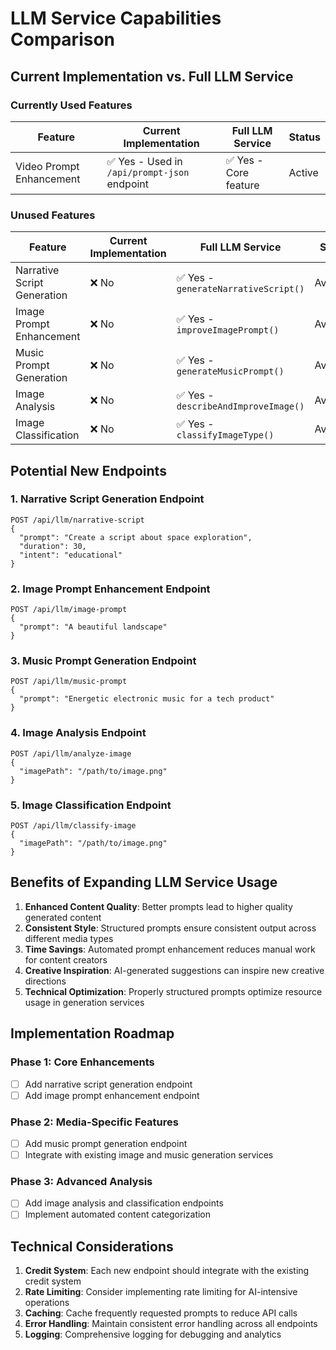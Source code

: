 # LLM Service Capabilities Comparison

## Current Implementation vs. Full LLM Service

### Currently Used Features

| Feature | Current Implementation | Full LLM Service | Status |
|---------|----------------------|------------------|--------|
| Video Prompt Enhancement | ✅ Yes - Used in `/api/prompt-json` endpoint | ✅ Yes - Core feature | Active |

### Unused Features

| Feature | Current Implementation | Full LLM Service | Status |
|---------|----------------------|------------------|--------|
| Narrative Script Generation | ❌ No | ✅ Yes - `generateNarrativeScript()` | Available |
| Image Prompt Enhancement | ❌ No | ✅ Yes - `improveImagePrompt()` | Available |
| Music Prompt Generation | ❌ No | ✅ Yes - `generateMusicPrompt()` | Available |
| Image Analysis | ❌ No | ✅ Yes - `describeAndImproveImage()` | Available |
| Image Classification | ❌ No | ✅ Yes - `classifyImageType()` | Available |

## Potential New Endpoints

### 1. Narrative Script Generation Endpoint
```
POST /api/llm/narrative-script
{
  "prompt": "Create a script about space exploration",
  "duration": 30,
  "intent": "educational"
}
```

### 2. Image Prompt Enhancement Endpoint
```
POST /api/llm/image-prompt
{
  "prompt": "A beautiful landscape"
}
```

### 3. Music Prompt Generation Endpoint
```
POST /api/llm/music-prompt
{
  "prompt": "Energetic electronic music for a tech product"
}
```

### 4. Image Analysis Endpoint
```
POST /api/llm/analyze-image
{
  "imagePath": "/path/to/image.png"
}
```

### 5. Image Classification Endpoint
```
POST /api/llm/classify-image
{
  "imagePath": "/path/to/image.png"
}
```

## Benefits of Expanding LLM Service Usage

1. **Enhanced Content Quality**: Better prompts lead to higher quality generated content
2. **Consistent Style**: Structured prompts ensure consistent output across different media types
3. **Time Savings**: Automated prompt enhancement reduces manual work for content creators
4. **Creative Inspiration**: AI-generated suggestions can inspire new creative directions
5. **Technical Optimization**: Properly structured prompts optimize resource usage in generation services

## Implementation Roadmap

### Phase 1: Core Enhancements
- [ ] Add narrative script generation endpoint
- [ ] Add image prompt enhancement endpoint

### Phase 2: Media-Specific Features
- [ ] Add music prompt generation endpoint
- [ ] Integrate with existing image and music generation services

### Phase 3: Advanced Analysis
- [ ] Add image analysis and classification endpoints
- [ ] Implement automated content categorization

## Technical Considerations

1. **Credit System**: Each new endpoint should integrate with the existing credit system
2. **Rate Limiting**: Consider implementing rate limiting for AI-intensive operations
3. **Caching**: Cache frequently requested prompts to reduce API calls
4. **Error Handling**: Maintain consistent error handling across all endpoints
5. **Logging**: Comprehensive logging for debugging and analytics